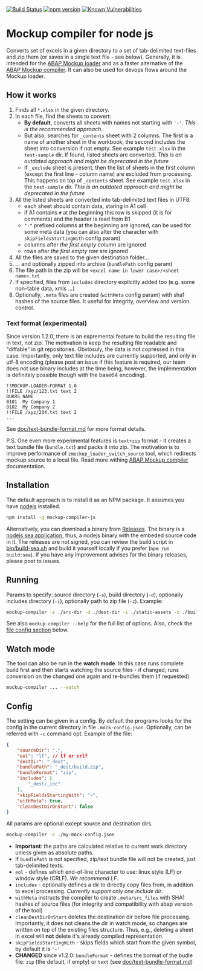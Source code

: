 <!-- markdownlint-disable MD041 -->
[![Build Status](https://github.com/sbcgua/mockup-compiler-js/actions/workflows/main.yml/badge.svg)](https://github.com/sbcgua/mockup-compiler-js/actions/workflows/main.yml)
[![npm version](https://badge.fury.io/js/mockup-compiler-js.svg)](https://badge.fury.io/js/mockup-compiler-js)
[![Known Vulnerabilities](https://snyk.io/test/github/sbcgua/mockup-compiler-js/badge.svg?targetFile=package.json)](https://snyk.io/test/github/sbcgua/mockup-compiler-js?targetFile=package.json)

# Mockup compiler for node js

Converts set of excels in a given directory to a set of tab-delimited text-files and zip them (or saves in a single text file - see below). Generally, it is intended for the [ABAP Mockup loader](https://github.com/sbcgua/mockup_loader) and as a faster alternative of the [ABAP Mockup compiler](https://github.com/sbcgua/mockup_compiler). It can also be used for devops flows around the Mockup loader.

## How it works

1. Finds all `*.xlsx` in the given directory.
2. In each file, find the sheets to convert:
    - **By default**, converts all sheets with names not starting with `'-'`. *This is the recommended approach*.
    - But also: searches for `_contents` sheet with 2 columns. The first is a name of another sheet in the workbook, the second includes the sheet into conversion if not empty. See example `test.xlsx` in the `test-sample` dir. If found, listed sheets are converted. *This is an outdated approach and might be deprecated in the future*
    - If `_exclude` sheet is present, then the list of sheets in the first column (except the first line - column name) are excluded from processing. This happens on top of `_contents` sheet. See example `test.xlsx` in the `test-sample` dir. *This is an outdated approach and might be deprecated in the future*
3. All the listed sheets are converted into tab-delimited text files in UTF8.
    - each sheet should contain data, staring in A1 cell
    - if A1 contains `#` at the beginning this row is skipped (it is for comments) and the header is read from B1
    - `"-"` prefixed columns at the beginning are ignored, can be used for some meta data (you can also alter the character with `skipFieldsStartingWith` config param)
    - columns after *the first empty column* are ignored
    - rows after *the first empty row* are ignored
4. All the files are saved to the given destination folder...
5. ... and optionally zipped into archive (`bundlePath` config param)
6. The file path in the zip will be `<excel name in lower case>/<sheet name>.txt`
7. If specified, files from `includes` directory explicitly added too (e.g. some non-table data, xmls ...)
8. Optionally, `.meta` files are created (`withMeta` config param) with sha1 hashes of the source files. It useful for integrity, overview and version control.

### Text format (experimental)

Since version 1.2.0, there is an expremental feature to build the resulting file in text, not zip. The motivation is keep the resulting file readable and "diffable" in git repositories. Obviosuly, the data is not copressed in this case. Importantly, only text file includes are currently supported, and only in utf-8 encoding (please post an issue if this feature is required, our team does not use binary includes at the time being, however, the implementation is definitely possible though with the base64 encoding).

```text
!!MOCKUP-LOADER-FORMAT 1.0
!!FILE /xyz/123.txt text 2
BUKRS NAME
0101  My Company 1
0102  My Company 2
!!FILE /xyz/234.txt text 2
...
```

See [doc/text-bundle-format.md](doc/text-bundle-format.md) for more format details.

P.S. One even more experimental features is `text+zip` format - it creates a text bundle file (`bundle.txt`) and packs it into zip. The motivation is to improve performance of `zmockup_loader_switch_source` tool, which redirects mockup source to a local file. Read more withing [ABAP Mockup compiler](https://github.com/sbcgua/mockup_compiler) documentation.

## Installation

The default approach is to install it as an NPM package. It assumes you have [nodejs](https://nodejs.org/) installed.

```bash
npm install -g mockup-compiler-js
```

Alternatively, you can download a binary from [Releases](https://github.com/sbcgua/mockup-compiler-js/releases). The binary is a [nodejs sea application](https://nodejs.org/api/single-executable-applications.html), thus, a nodejs binary with the embeded source code in it. The releases are not signed, you can review the build script in [bin/build-sea.sh](bin/build-sea.sh) and build it yourself locally if you prefer (`npm run build:sea`). If you have any improvement advises for the binary releases, please post to issues.

## Running

Params to specify: source directory (`-s`), build directory (`-d`), optionally includes directory (`-i`), optionally path to zip file (`-z`). Example:

```bash
mockup-compiler -s ./src-dir -d ./dest-dir -i ./static-assets -z ./build.zip
```

See also `mockup-compiler --help` for the full list of options. Also, check the [file config section](#config) below.

## Watch mode

The tool can also be run in the **watch mode**. In this case runs complete build first and then starts watching the source files - if changed, runs conversion on the changed one again and re-bundles them (if requested)

```bash
mockup-compiler ... --watch
```

## Config

The setting can be given in a config. By default the programs looks for the config in the current directory in file `.mock-config.json`. Optionally, can be referred with `-c` command opt. Example of the file:

```json
{
    "sourceDir": ".",
    "eol": "lf", // lf or crlf
    "destDir": "_dest",
    "bundlePath": "_dest/build.zip",
    "bundleFormat": "zip",
    "includes": [
        "_dest/_inc"
    ],
    "skipFieldsStartingWith": "-",
    "withMeta": true,
    "cleanDestDirOnStart": false
}
```

All params are optional except source and destination dirs.

```bash
mockup-compiler -c ./my-mock-config.json
```

- **Important**: the paths are calculated relative to current work directory unless given as absolute paths.
- If `bundlePath` is not specified, zip/text bundle file will not be created, just tab-delimited texts.
- `eol` - defines which end-of-line character to use: linux style (LF) or window style (CRLF). *We recommend LF*.
- `includes` - optionally defines a dir to directly copy files from, in addition to excel processing. *Currently support only one include dir*.
- `withMeta` instructs the compiler to create `.meta/src_files` with SHA1 hashes of source files (for integrity and compatibility with abap version of the tool)
- `cleanDestDirOnStart` deletes the destination dir before file processing. Importantly, it does not cleans the dir in watch mode, so changes are written on top of the existing files structure. Thus, e.g., deleting a sheet in excel will **not** delete it's already compiled representation.
- `skipFieldsStartingWith` - skips fields which start from the given symbol, by default it is `'-'`
- **CHANGED** since v1.2.0: `bundleFormat` - defines the bormat of the budle file: `zip` (the default, if empty) or `text` (see [doc/text-bundle-format.md](doc/text-bundle-format.md))
